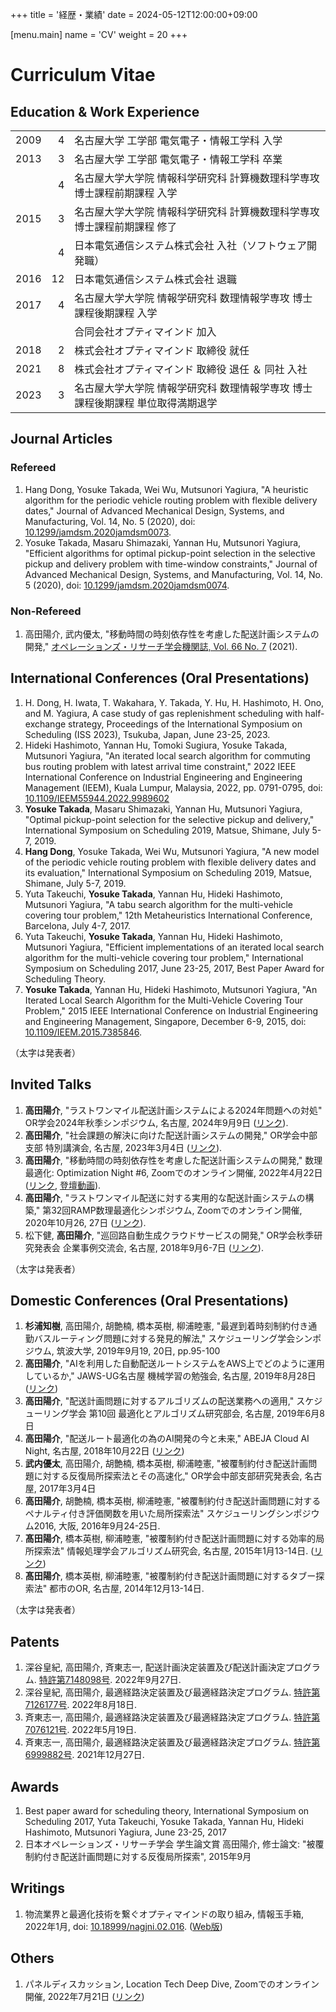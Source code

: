 +++
title = '経歴・業績'
date = 2024-05-12T12:00:00+09:00

[menu.main]
name = 'CV'
weight = 20
+++

# Curriculum Vitae

## Education & Work Experience

|      |    |                                                                                |
|:-----|---:|:-------------------------------------------------------------------------------|
| 2009 |  4 | 名古屋大学 工学部 電気電子・情報工学科 入学                                    |
| 2013 |  3 | 名古屋大学 工学部 電気電子・情報工学科 卒業                                    |
|      |  4 | 名古屋大学大学院 情報科学研究科 計算機数理科学専攻 博士課程前期課程 入学       |
| 2015 |  3 | 名古屋大学大学院 情報科学研究科 計算機数理科学専攻 博士課程前期課程 修了       |
|      |  4 | 日本電気通信システム株式会社 入社（ソフトウェア開発職）                        |
| 2016 | 12 | 日本電気通信システム株式会社 退職                                              |
| 2017 |  4 | 名古屋大学大学院 情報学研究科 数理情報学専攻 博士課程後期課程 入学             |
|      |    | 合同会社オプティマインド 加入                                                  |
| 2018 |  2 | 株式会社オプティマインド 取締役 就任                                           |
| 2021 |  8 | 株式会社オプティマインド 取締役 退任 ＆ 同社 入社                              |
| 2023 |  3 | 名古屋大学大学院 情報学研究科 数理情報学専攻 博士課程後期課程 単位取得満期退学 |

## Journal Articles

### Refereed

1. Hang Dong, Yosuke Takada, Wei Wu, Mutsunori Yagiura, "A heuristic algorithm for the periodic vehicle routing problem with flexible delivery dates," Journal of Advanced Mechanical Design, Systems, and Manufacturing, Vol. 14, No. 5 (2020), doi: [10.1299/jamdsm.2020jamdsm0073](https://doi.org/10.1299/jamdsm.2020jamdsm0073).
1. Yosuke Takada, Masaru Shimazaki, Yannan Hu, Mutsunori Yagiura, "Efficient algorithms for optimal pickup-point selection in the selective pickup and delivery problem with time-window constraints," Journal of Advanced Mechanical Design, Systems, and Manufacturing, Vol. 14, No. 5 (2020), doi: [10.1299/jamdsm.2020jamdsm0074](https://doi.org/10.1299/jamdsm.2020jamdsm0074).

### Non-Refereed

1. 高田陽介, 武内優太, "移動時間の時刻依存性を考慮した配送計画システムの開発," [オペレーションズ・リサーチ学会機関誌, Vol. 66 No. 7](https://orsj.org/?p=3290) (2021).

## International Conferences (Oral Presentations)

1. H. Dong, H. Iwata, T. Wakahara, Y. Takada, Y. Hu, H. Hashimoto, H. Ono, and M. Yagiura, A case study of gas replenishment scheduling with half-exchange strategy, Proceedings of the International Symposium on Scheduling (ISS 2023), Tsukuba, Japan, June 23-25, 2023.
1. Hideki Hashimoto, Yannan Hu, Tomoki Sugiura, Yosuke Takada, Mutsunori Yagiura, "An iterated local search algorithm for commuting bus routing problem with latest arrival time constraint," 2022 IEEE International Conference on Industrial Engineering and Engineering Management (IEEM), Kuala Lumpur, Malaysia, 2022, pp. 0791-0795, doi: [10.1109/IEEM55944.2022.9989602](https://doi.org/10.1109/IEEM55944.2022.9989602)
1. __Yosuke Takada__, Masaru Shimazaki, Yannan Hu, Mutsunori Yagiura, "Optimal pickup-point selection for the selective pickup and delivery," International Symposium on Scheduling 2019, Matsue, Shimane, July 5-7, 2019.
1. __Hang Dong__, Yosuke Takada, Wei Wu, Mutsunori Yagiura, "A new model of the periodic vehicle routing problem with flexible delivery dates and its evaluation," International Symposium on Scheduling 2019, Matsue, Shimane, July 5-7, 2019.
1. Yuta Takeuchi, __Yosuke Takada__, Yannan Hu, Hideki Hashimoto, Mutsunori Yagiura, "A tabu search algorithm for the multi-vehicle covering tour problem," 12th Metaheuristics International Conference, Barcelona, July 4-7, 2017.
1. Yuta Takeuchi, __Yosuke Takada__, Yannan Hu, Hideki Hashimoto, Mutsunori Yagiura, "Efficient implementations of an iterated local search algorithm for the multi-vehicle covering tour problem," International Symposium on Scheduling 2017, June 23-25, 2017, Best Paper Award for Scheduling Theory.
1. __Yosuke Takada__, Yannan Hu, Hideki Hashimoto, Mutsunori Yagiura, "An Iterated Local Search Algorithm for the Multi-Vehicle Covering Tour Problem," 2015 IEEE International Conference on Industrial Engineering and Engineering Management, Singapore, December 6-9, 2015, doi: [10.1109/IEEM.2015.7385846](https://doi.org/10.1109/IEEM.2015.7385846).

（太字は発表者）

## Invited Talks

1. __高田陽介__, "ラストワンマイル配送計画システムによる2024年問題への対処" OR学会2024年秋季シンポジウム, 名古屋, 2024年9月9日 ([リンク](https://orsj.org/nc2024f/symposium/)).
1. __高田陽介__, "社会課題の解決に向けた配送計画システムの開発," OR学会中部支部 特別講演会, 名古屋, 2023年3月4日 ([リンク](https://orsj.org/chubu/?p=3227)).
1. __高田陽介__, "移動時間の時刻依存性を考慮した配送計画システムの開発," 数理最適化: Optimization Night #6, Zoomでのオンライン開催, 2022年4月22日 ([リンク](https://optimization.connpass.com/event/244468/), [登壇動画](https://www.youtube.com/live/gLMm0bkmJYs?si=ImGo_1xHXqMoRG07)).
1. __高田陽介__, "ラストワンマイル配送に対する実用的な配送計画システムの構築," 第32回RAMP数理最適化シンポジウム, Zoomでのオンライン開催, 2020年10月26, 27日 ([リンク](http://www.orsj.or.jp/ramp/2020/)).
1. 松下健, __高田陽介__, "巡回路自動生成クラウドサービスの開発," OR学会秋季研究発表会 企業事例交流会, 名古屋, 2018年9月6-7日 ([リンク](https://orsj.org/wp-content/corsj/or63-9/or63_9_564.pdf)).

（太字は発表者）

## Domestic Conferences (Oral Presentations)

1. __杉浦知樹__, 高田陽介, 胡艶楠, 橋本英樹, 柳浦睦憲, "最遅到着時刻制約付き通勤バスルーティング問題に対する発見的解法," スケジューリング学会シンポジウム, 筑波大学, 2019年9月19, 20日, pp.95-100
1. __高田陽介__, "AIを利用した自動配送ルートシステムをAWS上でどのように運用しているか," JAWS-UG名古屋 機械学習の勉強会, 名古屋, 2019年8月28日 ([リンク](https://jawsug-nagoya.doorkeeper.jp/events/94900))
1. __高田陽介__, "配送計画問題に対するアルゴリズムの配送業務への適用," スケジューリング学会 第10回 最適化とアルゴリズム研究部会, 名古屋, 2019年6月8日
1. __高田陽介__, "配送ルート最適化の為のAI開発の今と未来," ABEJA Cloud AI Night, 名古屋, 2018年10月22日 ([リンク](https://cloudai.connpass.com/event/103129/))
1. __武内優太__, 高田陽介, 胡艶楠, 橋本英樹, 柳浦睦憲, "被覆制約付き配送計画問題に対する反復局所探索法とその高速化," OR学会中部支部研究発表会, 名古屋, 2017年3月4日
1. __高田陽介__, 胡艶楠, 橋本英樹, 柳浦睦憲, "被覆制約付き配送計画問題に対するペナルティ付き評価関数を用いた局所探索法" スケジューリングシンポジウム2016, 大阪, 2016年9月24-25日.
1. __髙田陽介__, 橋本英樹, 柳浦睦憲, "被覆制約付き配送計画問題に対する効率的局所探索法" 情報処理学会アルゴリズム研究会, 名古屋, 2015年1月13-14日. ([リンク](https://doi.org/10.1299/jamdsm.2020jamdsm0073))
1. __髙田陽介__, 橋本英樹, 柳浦睦憲, "被覆制約付き配送計画問題に対するタブー探索法" 都市のOR, 名古屋, 2014年12月13-14日.

（太字は発表者）

## Patents

1. 深谷皇紀, 高田陽介, 斉東志一, 配送計画決定装置及び配送計画決定プログラム. [特許第7148098号](https://www.j-platpat.inpit.go.jp/c1800/PU/JP-7148098/35F4826408EB956A5ED3CB51A5EDF5950A3CE968224DCCFD9C9BF4F212E3BA55/15/ja). 2022年9月27日.
1. 深谷皇紀, 高田陽介, 最適経路決定装置及び最適経路決定プログラム. [特許第7126177号](https://www.j-platpat.inpit.go.jp/c1800/PU/JP-7126177/259B963AFE883F6D14C15968F1E829965D427632DABC0528DEA0E901BABB6803/15/ja). 2022年8月18日.
1. 斉東志一, 高田陽介, 最適経路決定装置及び最適経路決定プログラム. [特許第7076121号](https://www.j-platpat.inpit.go.jp/c1800/PU/JP-7076121/55E89B1B5B79D6F3098D50D88BD6D6E57E8FEE4B85A08D75C8D2EB746EB6EFBC/15/ja). 2022年5月19日.
1. 斉東志一, 高田陽介, 最適経路決定装置及び最適経路決定プログラム. [特許第6999882号](https://www.j-platpat.inpit.go.jp/c1800/PU/JP-6999882/E9D5AE477C566F4651549A4CC46ACB1C366F547119B2A94A78FCF2A901B010F0/15/ja). 2021年12月27日.

## Awards

1. Best paper award for scheduling theory, International Symposium on Scheduling 2017, Yuta Takeuchi, Yosuke Takada, Yannan Hu, Hideki Hashimoto, Mutsunori Yagiura, June 23-25, 2017
1. 日本オペレーションズ・リサーチ学会 学生論文賞 高田陽介, 修士論文: "被覆制約付き配送計画問題に対する反復局所探索", 2015年9月

## Writings

1. 物流業界と最適化技術を繋ぐオプティマインドの取り組み, 情報玉手箱, 2022年1月, doi: [10.18999/nagjni.02.016](https://doi.org/10.18999/nagjni.02.016). ([Web版](https://tamatebako.i.nagoya-u.ac.jp/5521/))

## Others

1. パネルディスカッション, Location Tech Deep Dive, Zoomでのオンライン開催, 2022年7月21日 ([リンク](https://connpass.com/event/253580/))
